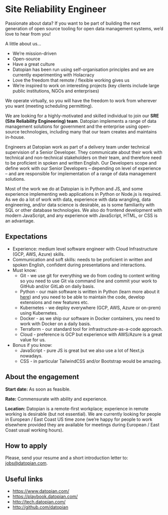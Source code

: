 # Site Reliability Engineer

Passionate about data? If you want to be part of building the next generation of open source tooling for open data management systems, we’d love to hear from you!
 
A little about us… 
- We’re mission-driven 
- Open-source
- Have a great culture 
- Datopian has been run using self-organisation principles and we are currently experimenting with Holacracy
- Love the freedom that remote / flexible working gives us
- We’re inspired to work on interesting projects (key clients include large public institutions, NGOs and enterprises)

We operate virtually, so you will have the freedom to work from wherever you want (meeting scheduling permitting).

We are looking for a highly-motivated and skilled individual to join our **SRE (Site Reliability Engineering) team**. Datopian implements a range of data management solutions for government and the enterprise using open-source technologies, including many that our team creates and maintains in-house.

Engineers at Datopian work as part of a delivery team under technical supervision of a Senior Developer. They communicate about their work with technical and non-technical stakeholders on their team, and therefore need to be proficient in spoken and written English. Our Developers scope and define work with our Senior Developers – depending on level of experience – and are responsible for implementation of a range of data management solutions.

Most of the work we do at Datopian is in Python and JS, and some experience implementing web applications in Python or Node.js is required. As we do a lot of work with data, experience with data wrangling, data engineering, and/or data science is desirable, as is some familiarity with SQL or other database technologies. We also do frontend development with modern JavaScript, and any experience with JavaScript, HTML, or CSS is an advantage.

## Expectations

- Experience: medium level software engineer with Cloud Infrastructure (GCP, AWS, Azure) skills.
- Communication and soft skills: needs to be proficient in written and spoken English, confident during presentations and interactions.
- Must know:
  - Git - we use git for everything we do from coding to content writing so you need to use Git via command line and commit your work to GitHub and/or GitLab on daily basis.
  - Python - our main software is written in Python (learn more about it [here](https://github.com/ckan/ckan)) and you need to be able to maintain the code, develop extensions and new features etc.
  - Kubernetes - we deploy everywhere (GCP, AWS, Azure or on-prem) using Kubernetes.
  - Docker - as we ship our software in Docker containers, you need to work with Docker on a daily basis.
  - Terraform - our standard tool for infrastructure-as-a-code approach.
  - Cloud - preference is GCP but experience with AWS/Azure is a great value for us.
- Bonus if you know:
  - JavaScript - pure JS is great but we also use a lot of Next.js nowadays.
  - CSS - in particular TailwindCSS and/or Bootstrap would be amazing.

## About the engagement

**Start date:** As soon as feasible.

**Rate:** Commensurate with ability and experience.

**Location:** Datopian is a remote-first workplace; experience in remote working is desirable (but not essential). We are currently looking for people in European  / East Coast US time zone (we’re happy for people to work elsewhere provided they are available for meetings during European / East Coast usual working hours).

## How to apply

Please, send your resume and a short introduction letter to: jobs@datopian.com.

## Useful links

- https://www.datopian.com/
- https://playbook.datopian.com/
- http://tech.datopian.com/
- http://github.com/datopian